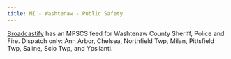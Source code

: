 ```yaml
---
title: MI - Washtenaw - Public Safety
---
```

[Broadcastify] has an
MPSCS feed for Washtenaw County Sheriff, Police and Fire. Dispatch
only: Ann Arbor, Chelsea, Northfield Twp, Milan, Pittsfield Twp,
Saline, Scio Twp, and Ypsilanti.

[Broadcastify]:http://www.broadcastify.com/listen/feed/3913
